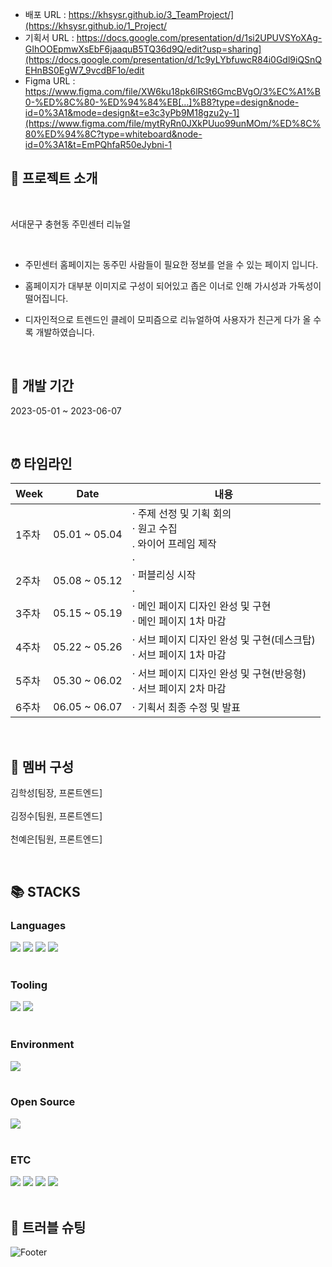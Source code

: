 - 배포 URL : https://khsysr.github.io/3_TeamProject/](https://khsysr.github.io/1_Project/
- 기획서 URL : https://docs.google.com/presentation/d/1si2UPUVSYoXAg-GIhOOEpmwXsEbF6jaaquB5TQ36d9Q/edit?usp=sharing](https://docs.google.com/presentation/d/1c9yLYbfuwcR84i0Gdl9iQSnQEHnBS0EgW7_9vcdBF1o/edit
- Figma URL : https://www.figma.com/file/XW6ku18pk6lRSt6GmcBVgO/3%EC%A1%B0-%ED%8C%80-%ED%94%84%EB[…]%B8?type=design&node-id=0%3A1&mode=design&t=e3c3yPb9M18gzu2y-1](https://www.figma.com/file/mytRyRn0JXkPUuo99unMOm/%ED%8C%80%ED%94%8C?type=whiteboard&node-id=0%3A1&t=EmPQhfaR50eJybni-1

## 🙋 프로젝트 소개

<br>

서대문구 충현동 주민센터 리뉴얼

<br>

- 주민센터 홈페이지는 동주민 사람들이 필요한 정보를 얻을 수 있는 페이지 입니다.

- 홈페이지가 대부분 이미지로 구성이 되어있고 좁은 이너로 인해 가시성과 가독성이 떨어집니다. 

- 디자인적으로 트렌드인 클레이 모피즘으로 리뉴얼하여 사용자가 친근게 다가 올 수록 개발하였습니다.

<br>

## 📆 개발 기간

2023-05-01 ~ 2023-06-07

<br>

## ⏰ 타임라인

| Week |   Date  | 내용 |
| ------ | -- |----------- |
| 1주차 |  05.01 ~ 05.04  |· 주제 선정 및 기획 회의<br>· 원고 수집 <br>. 와이어 프레임 제작 <br>.|
| 2주차 |  05.08 ~ 05.12  |· 퍼블리싱 시작<br>.|
| 3주차 |  05.15 ~ 05.19  |· 메인 페이지 디자인 완성 및 구현<br>· 메인 페이지 1차 마감  |
| 4주차 |  05.22 ~ 05.26  |· 서브 페이지 디자인 완성 및 구현(데스크탑)<br>· 서브 페이지 1차 마감 |
| 5주차 |  05.30 ~ 06.02  |· 서브 페이지 디자인 완성 및 구현(반응형)<br>· 서브 페이지 2차 마감   |
| 6주차 |  06.05 ~ 06.07  |· 기획서 최종 수정 및 발표|

<br>

## 👬 멤버 구성

김학성[팀장, 프론트엔드]
<br>
<br>
김정수[팀원, 프론트엔드]
<br>
<br>
천예은[팀원, 프론트엔드]

<br>

## 📚 STACKS

<div>
<h3>Languages</h3>
<img src="https://img.shields.io/badge/-HTML5-E34F26?style=flat&logo=HTML5&logoColor=white"/>
<img src="https://img.shields.io/badge/-CSS3-1572B6?style=flat&logo=CSS3&logoColor=white"/>
<img src="https://img.shields.io/badge/-JavaScript-F7DF1E?style=flat&logo=JavaScript&logoColor=white"/>
<img src="https://img.shields.io/badge/-jQuery-0769AD?style=flat&logo=jQuery&logoColor=white"/>
</div>
<br>
<div>
<h3>Tooling</h3>
<img src="https://img.shields.io/badge/-GitHub-181717?style=flat&logo=GitHub&logoColor=white"/> 
<img src="https://img.shields.io/badge/-Git-F05032?style=flat&logo=Git&logoColor=white"/>
</div>
<br>
<div>
<h3>Environment</h3>
<img src="https://img.shields.io/badge/-Windows10-0078D6?style=flat&logo=Windows&logoColor=white"/>
</div>
<br>
<div>
<h3>Open Source</h3>
<img src="https://img.shields.io/badge/-Naver-03C75A?style=flat&logo=Naver&logoColor=white"/> 
</div>
<br>
<div>
<h3>ETC</h3>
<img src="https://img.shields.io/badge/-Slack-4A154B?style=flat&logo=Slack&logoColor=white"/>
<img src="https://img.shields.io/badge/-Notion-000000?style=flat&logo=Notion&logoColor=white"/>
<img src="https://img.shields.io/badge/-Figma-F24E1E?style=flat&logo=Figma&logoColor=white"/>
<img src="https://img.shields.io/badge/-Adobe Photoshop-31A8FF?style=flat&logo=Adobe Photoshop&logoColor=white"/>
</div>

<br>

## 🌟 트러블 슈팅


![Footer](https://capsule-render.vercel.app/api?type=waving&color=34C9EE&height=150&section=footer)

